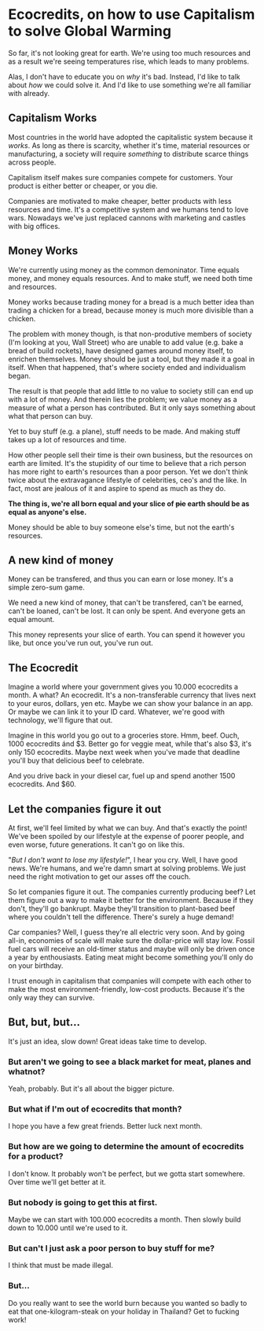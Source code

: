 # Ecocredits, on how to use Capitalism to solve Global Warming

So far, it's not looking great for earth. We're using too much resources and as a result we're seeing temperatures rise, which leads to many problems.

Alas, I don't have to educate you on _why_ it's bad. Instead, I'd like to talk about *how* we could solve it. And I'd like to use something we're all familiar with already.

## Capitalism Works

Most countries in the world have adopted the capitalistic system because it _works_. As long as there is scarcity, whether it's time, material resources or manufacturing, a society will require _something_ to distribute scarce things across people.

Capitalism itself makes sure companies compete for customers. Your product is either better or cheaper, or you die.

Companies are motivated to make cheaper, better products with less resources and time. It's a competitive system and we humans tend to love wars. Nowadays we've just replaced cannons with marketing and castles with big offices.

## Money Works

We're currently using money as the common demoninator. Time equals money, and money equals resources. And to make stuff, we need both time and resources.

Money works because trading money for a bread is a much better idea than trading a chicken for a bread, because money is much more divisible than a chicken.

The problem with money though, is that non-produtive members of society (I'm looking at you, Wall Street) who are unable to add value (e.g. bake a bread of build rockets), have designed games around money itself, to enrichen themselves. Money should be just a tool, but they made it a goal in itself. When that happened, that's where society ended and individualism began.

The result is that people that add little to no value to society still can end up with a lot of money. And therein lies the problem; we value money as a measure of what a person has contributed. But it only says something about what that person can buy.

Yet to buy stuff (e.g. a plane), stuff needs to be made. And making stuff takes up a lot of resources and time.

How other people sell their time is their own business, but the resources on earth are limited. It's the stupidity of our time to believe that a rich person has more right to earth's resources than a poor person. Yet we don't think twice about the extravagance lifestyle of celebrities, ceo's and the like. In fact, most are jealous of it and aspire to spend as much as they do.

**The thing is, we're all born equal and your slice of ~~pie~~ earth should be as equal as anyone's else.**

Money should be able to buy someone else's time, but not the earth's resources.

## A new kind of money

Money can be transfered, and thus you can earn or lose money. It's a simple zero-sum game.

We need a new kind of money, that can't be transfered, can't be earned, can't be loaned, can't be lost. It can only be spent. And everyone gets an equal amount.

This money represents your slice of earth. You can spend it however you like, but once you've run out, you've run out.

## The Ecocredit

Imagine a world where your government gives you 10.000 ecocredits a month. A what? An ecocredit. It's a non-transferable currency that lives next to your euros, dollars, yen etc. Maybe we can show your balance in an app. Or maybe we can link it to your ID card. Whatever, we're good with technology, we'll figure that out.

Imagine in this world you go out to a groceries store. Hmm, beef. Ouch, 1000 ecocredits ánd $3. Better go for veggie meat, while that's also $3, it's only 150 ecocredits. Maybe next week when you've made that deadline you'll buy that delicious beef to celebrate.

And you drive back in your diesel car, fuel up and spend another 1500 ecocredits. And $60.

## Let the companies figure it out

At first, we'll feel limited by what we can buy. And that's exactly the point! We've been spoiled by our lifestyle at the expense of poorer people, and even worse, future generations. It can't go on like this.

"_But I don't want to lose my lifestyle!_", I hear you cry. Well, I have good news. We're humans, and we're damn smart at solving problems. We just need the right motivation to get our asses off the couch.

So let companies figure it out. The companies currently producing beef? Let them figure out a way to make it better for the environment. Because if they don't, they'll go bankrupt. Maybe they'll transition to plant-based beef where you couldn't tell the difference. There's surely a huge demand!

Car companies? Well, I guess they're all electric very soon. And by going all-in, economies of scale will make sure the dollar-price will stay low. Fossil fuel cars will receive an old-timer status and maybe will only be driven once a year by enthousiasts. Eating meat might become something you'll only do on your birthday.

I trust enough in capitalism that companies will compete with each other to make the most environment-friendly, low-cost products. Because it's the only way they can survive.

## But, but, but...

It's just an idea, slow down! Great ideas take time to develop.

### But aren't we going to see a black market for meat, planes and whatnot?

Yeah, probably. But it's all about the bigger picture.

### But what if I'm out of ecocredits that month?

I hope you have a few great friends. Better luck next month.

### But how are we going to determine the amount of ecocredits for a product?

I don't know. It probably won't be perfect, but we gotta start somewhere. Over time we'll get better at it.

### But nobody is going to get this at first.

Maybe we can start with 100.000 ecocredits a month. Then slowly build down to 10.000 until we're used to it.

### But can't I just ask a poor person to buy stuff for me?

I think that must be made illegal.

### But...

Do you really want to see the world burn because you wanted so badly to eat that one-kilogram-steak on your holiday in Thailand? Get to fucking work!